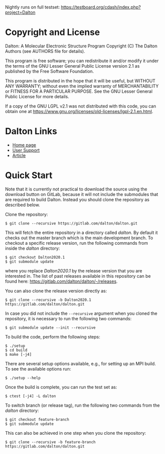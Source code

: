 Nightly runs on full testset: https://testboard.org/cdash/index.php?project=Dalton

# Copyright and License
Dalton: A Molecular Electronic Structure Program
Copyright (C) The Dalton Authors (see AUTHORS file for details).

This program is free software; you can redistribute it and/or
modify it under the terms of the GNU Lesser General Public
License version 2.1 as published by the Free Software Foundation.

This program is distributed in the hope that it will be useful,
but WITHOUT ANY WARRANTY; without even the implied warranty of
MERCHANTABILITY or FITNESS FOR A PARTICULAR PURPOSE.  See the GNU
Lesser General Public License for more details.

If a copy of the GNU LGPL v2.1 was not distributed with this
code, you can obtain one at https://www.gnu.org/licenses/old-licenses/lgpl-2.1.en.html.


# Dalton Links

- [Home page](https://daltonprogram.org/)
- [User Support](https://gitlab.com/dalton/user-support)
- [Article](https://doi.org/10.1002/wcms.1172)


# Quick Start

Note that it is currently not practical to download the source using the
download button on GitLab, because it will not include the submodules that are
required to build Dalton. Instead you should clone the repository as described
below.

Clone the repository:
```
$ git clone --recursive https://gitlab.com/dalton/dalton.git
```

This will fetch the entire repository in a directory called *dalton*. By default
it checks out the master branch which is the main development branch. To
checkout a specific release version, run the following commands from inside the
*dalton* directory:
```
$ git checkout Dalton2020.1
$ git submodule update
```
where you replace *Dalton2020.1* by the release version that you are
interested in. The list of past releases available in this repository can be
found here: https://gitlab.com/dalton/dalton/-/releases.

You can also clone the release version directly as:
```
$ git clone --recursive -b Dalton2020.1 https://gitlab.com/dalton/dalton.git
```

In case you did not include the `--recursive` argument when you cloned the
repository, it is necessary to run the following two commands:
```
$ git submodule update --init --recursive
```

To build the code, perform the following steps:
```
$ ./setup
$ cd build
$ make [-j4]
```

There are several setup options available, e.g., for setting up an MPI build.
To see the available options run:
```
$ ./setup --help
```

Once the build is complete, you can run the test set as:
```
$ ctest [-j4] -L dalton
```

To switch branch (or release tag), run the following two commands from the *dalton* directory:
```
$ git checkout feature-branch
$ git submodule update
```
This can also be achieved in one step when you clone the repository:
```
$ git clone --recursive -b feature-branch https://gitlab.com/dalton/dalton.git
```

